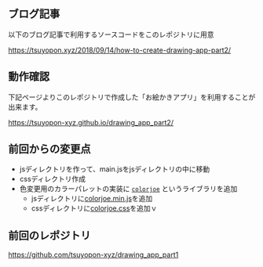 ## ブログ記事

以下のブログ記事で利用するソースコードをこのレポジトリに用意

https://tsuyopon.xyz/2018/09/14/how-to-create-drawing-app-part2/

## 動作確認

下記ページよりこのレポジトリで作成した「お絵かきアプリ」を利用することが出来ます。

https://tsuyopon-xyz.github.io/drawing_app_part2/

## 前回からの変更点

- jsディレクトリを作って、main.jsをjsディレクトリの中に移動
- cssディレクトリ作成
- 色変更用のカラーパレットの実装に [`colorjoe`](https://github.com/bebraw/colorjoe) というライブラリを追加
  - jsディレクトリに[colorjoe.min.js](https://raw.githubusercontent.com/bebraw/colorjoe/master/dist/colorjoe.min.js)を追加
  - cssディレクトリに[colorjoe.css](https://raw.githubusercontent.com/bebraw/colorjoe/master/css/colorjoe.css)を追加ｖ

## 前回のレポジトリ

https://github.com/tsuyopon-xyz/drawing_app_part1
